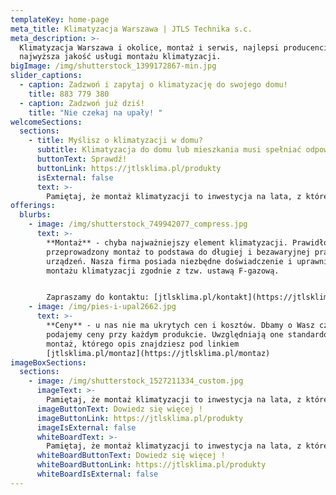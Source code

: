 ```yaml
---
templateKey: home-page
meta_title: Klimatyzacja Warszawa | JTLS Technika s.c.
meta_description: >-
  Klimatyzacja Warszawa i okolice, montaż i serwis, najlepsi producenci,
  najwyższa jakość usługi montażu klimatyzacji.
bigImage: /img/shutterstock_1399172867-min.jpg
slider_captions:
  - caption: Zadzwoń i zapytaj o klimatyzację do swojego domu!
    title: 883 779 380
  - caption: Zadzwoń już dziś!
    title: "Nie czekaj na upały! "
welcomeSections:
  sections:
    - title: Myślisz o klimatyzacji w domu?
      subtitle: Klimatyzacja do domu lub mieszkania musi spełniać odpowiednie wymagania, takie jak wydajność, cicha praca jednostki wewnętrznej i zewnętrznej, energooszczędność, komfort, wysoka jakość powietrza i fajny wygląd. Dla każdego użytkownika inne aspekty są najważniejsze, dlatego każde zlecenie traktujemy indywidualnie.
      buttonText: Sprawdź!
      buttonLink: https://jtlsklima.pl/produkty
      isExternal: false
      text: >-
        Pamiętaj, że montaż klimatyzacji to inwestycja na lata, z której korzystasz Ty i Twoi bliscy. Przy podejmowaniu decyzji o odpowiedniej jednostce, kieruj się komfortem i funkcjonalnością. Pamiętaj, że przy wyborze odpowiedniego rozwiązania możesz liczyć na naszą pomoc. Doradztwo, oględziny lokalu i dobór urządzenia jest gratis! Sprawdź jakie urządzenia oferujemy z montażem!
offerings:
  blurbs:
    - image: /img/shutterstock_749942077_compress.jpg
      text: >-
        **Montaż** - chyba najważniejszy element klimatyzacji. Prawidłowo
        przeprowadzony montaż to podstawa do długiej i bezawaryjnej pracy
        urządzeń. Nasza firma posiada niezbędne doświadczenie i uprawnienia do
        montażu klimatyzacji zgodnie z tzw. ustawą F-gazową.


        Zapraszamy do kontaktu: [jtlsklima.pl/kontakt](https://jtlsklima.pl/kontakt)
    - image: /img/pies-i-upal2662.jpg
      text: >-
        **Ceny** - u nas nie ma ukrytych cen i kosztów. Dbamy o Wasz czas, dlatego
        podajemy ceny przy każdym produkcie. Uwzględniają one standardowy
        montaż, którego opis znajdziesz pod linkiem
        [jtlsklima.pl/montaz](https://jtlsklima.pl/montaz)
imageBoxSections:
  sections:
    - image: /img/shutterstock_1527211334_custom.jpg
      imageText: >-
        Pamiętaj, że montaż klimatyzacji to inwestycja na lata, z której korzystasz Ty i Twoi bliscy. Przy podejmowaniu decyzji o odpowiedniej jednostce, kieruj się komfortem i funkcjonalnością.
      imageButtonText: Dowiedz się więcej !
      imageButtonLink: https://jtlsklima.pl/produkty
      imageIsExternal: false
      whiteBoardText: >-
        Pamiętaj, że montaż klimatyzacji to inwestycja na lata, z której korzystasz Ty i Twoi bliscy. Przy podejmowaniu decyzji o odpowiedniej jednostce, kieruj się komfortem i funkcjonalnością.
      whiteBoardButtonText: Dowiedz się więcej !
      whiteBoardButtonLink: https://jtlsklima.pl/produkty
      whiteBoardIsExternal: false
---
```

